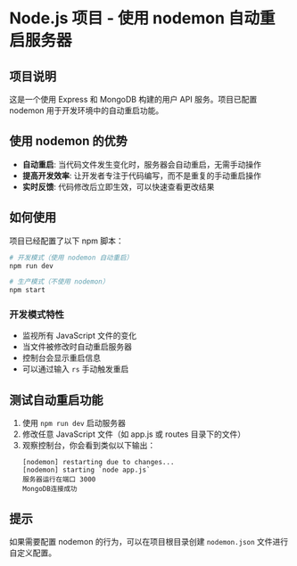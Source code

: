 # Node.js 项目 - 使用 nodemon 自动重启服务器

## 项目说明

这是一个使用 Express 和 MongoDB 构建的用户 API 服务。项目已配置 nodemon 用于开发环境中的自动重启功能。

## 使用 nodemon 的优势

- **自动重启**: 当代码文件发生变化时，服务器会自动重启，无需手动操作
- **提高开发效率**: 让开发者专注于代码编写，而不是重复的手动重启操作
- **实时反馈**: 代码修改后立即生效，可以快速查看更改结果

## 如何使用

项目已经配置了以下 npm 脚本：

```bash
# 开发模式（使用 nodemon 自动重启）
npm run dev

# 生产模式（不使用 nodemon）
npm start
```

### 开发模式特性

- 监视所有 JavaScript 文件的变化
- 当文件被修改时自动重启服务器
- 控制台会显示重启信息
- 可以通过输入 `rs` 手动触发重启

## 测试自动重启功能

1. 使用 `npm run dev` 启动服务器
2. 修改任意 JavaScript 文件（如 app.js 或 routes 目录下的文件）
3. 观察控制台，你会看到类似以下输出：
   ```
   [nodemon] restarting due to changes...
   [nodemon] starting `node app.js`
   服务器运行在端口 3000
   MongoDB连接成功
   ```

## 提示

如果需要配置 nodemon 的行为，可以在项目根目录创建 `nodemon.json` 文件进行自定义配置。